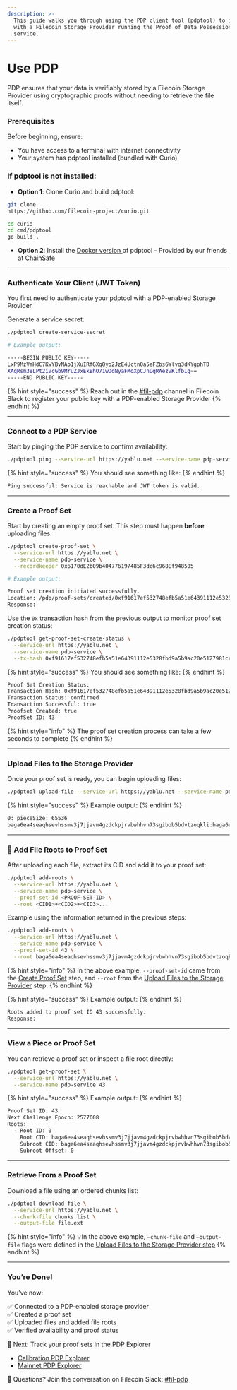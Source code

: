 ```yaml
---
description: >-
  This guide walks you through using the PDP client tool (pdptool) to interact
  with a Filecoin Storage Provider running the Proof of Data Possession (PDP)
  service.
---
```


# Use PDP

PDP ensures that your data is verifiably stored by a Filecoin Storage Provider using cryptographic proofs without needing to retrieve the file itself.

### Prerequisites

Before beginning, ensure:

* You have access to a terminal with internet connectivity
* Your system has pdptool installed (bundled with Curio)

### If pdptool is not installed:

* **Option 1**: Clone Curio and build pdptool:

```sh
git clone 
https://github.com/filecoin-project/curio.git

cd curio
cd cmd/pdptool
go build .
```

* **Option 2**: Install the [Docker version ](https://github.com/LesnyRumcajs/pdp)of pdptool - Provided by our friends at [ChainSafe](https://chainsafe.io/)

***

### Authenticate Your Client  (JWT Token)

You first need to authenticate your pdptool with a PDP-enabled Storage Provider

Generate a service secret:

```sh
./pdptool create-service-secret
```

```sh
# Example output:

-----BEGIN PUBLIC KEY-----
LxP9MzVmHdC7KwYBvNAo1jXuIRfGXqQyo2JzE4Uctn0a5eFZbs6Wlvq3dKYgphTD
XAqRsm38LPt2iVcGb9MruZJxEkBhO71wDdNyaFMoXpCJnUqRAezvKlfbIg==
-----END PUBLIC KEY-----
```

{% hint style="success" %}
Reach out in the [#fil-pdp](https://filecoinproject.slack.com/archives/C0717TGU7V2) channel in Filecoin Slack to register your public key with a PDP-enabled Storage Provider
{% endhint %}

***

### Connect to a PDP Service

Start by pinging the PDP service to confirm availability:

```sh
./pdptool ping --service-url https://yablu.net --service-name pdp-service
```

{% hint style="success" %}
You should see something like:
{% endhint %}

```sh
Ping successful: Service is reachable and JWT token is valid.
```

***

### Create a Proof Set

Start by creating an empty proof set. This step must happen **before** uploading files:

```sh
./pdptool create-proof-set \
  --service-url https://yablu.net \
  --service-name pdp-service \
  --recordkeeper 0x6170dE2b09b404776197485F3dc6c968Ef948505
```

```sh
# Example output:

Proof set creation initiated successfully.
Location: /pdp/proof-sets/created/0xf91617ef532748efb5a51e64391112e5328fbd9a5b9ac20e5127981cea0012a5
Response: 
```

Use the `0x`  transaction hash from the previous output to monitor proof set creation status:

```sh
./pdptool get-proof-set-create-status \
  --service-url https://yablu.net \
  --service-name pdp-service \
  --tx-hash 0xf91617ef532748efb5a51e64391112e5328fbd9a5b9ac20e5127981cea0012a5
```

{% hint style="success" %}
You should see something like:
{% endhint %}

```sh
Proof Set Creation Status:
Transaction Hash: 0xf91617ef532748efb5a51e64391112e5328fbd9a5b9ac20e5127981cea0012a5
Transaction Status: confirmed
Transaction Successful: true
Proofset Created: true
ProofSet ID: 43
```

{% hint style="info" %}
The proof set creation process can take a few seconds to complete
{% endhint %}

***

### Upload Files to the Storage Provider

Once your proof set is ready, you can begin uploading files:

```sh
./pdptool upload-file --service-url https://yablu.net --service-name pdp-service /path/to/file.ext
```

{% hint style="success" %}
Example output:
{% endhint %}

```sh
0: pieceSize: 65536
baga6ea4seaqhsevhssmv3j7jjavm4gzdckpjrvbwhhvn73sgibob5bdvtzoqkli:baga6ea4seaqhsevhssmv3j7jjavm4gzdckpjrvbwhhvn73sgibob5bdvtzoqkli
```

***

### 🌳 Add File Roots to Proof Set

After uploading each file, extract its CID and add it to your proof set:

```sh
./pdptool add-roots \
  --service-url https://yablu.net \
  --service-name pdp-service \
  --proof-set-id <PROOF-SET-ID> \
  --root <CID1>+<CID2>+<CID3>...
```

Example using the information returned in the previous steps:

```sh
./pdptool add-roots \
  --service-url https://yablu.net \
  --service-name pdp-service \
  --proof-set-id 43 \
  --root baga6ea4seaqhsevhssmv3j7jjavm4gzdckpjrvbwhhvn73sgibob5bdvtzoqkli:baga6ea4seaqhsevhssmv3j7jjavm4gzdckpjrvbwhhvn73sgibob5bdvtzoqkli
```

{% hint style="info" %}
In the above example, `--proof-set-id` came from the [Create Proof Set](use-pdp.md#create-a-proof-set) step, and `--root` from the [Upload Files to the Storage Provider](use-pdp.md#upload-files-to-the-storage-provider) step.
{% endhint %}

{% hint style="success" %}
Example output:
{% endhint %}

```sh
Roots added to proof set ID 43 successfully.
Response: 
```

***

### View a Piece or Proof Set

You can retrieve a proof set or inspect a file root directly:

```sh
./pdptool get-proof-set \
  --service-url https://yablu.net \
  --service-name pdp-service 43
```

{% hint style="success" %}
Example output:
{% endhint %}

```sh
Proof Set ID: 43
Next Challenge Epoch: 2577608
Roots:
  - Root ID: 0
    Root CID: baga6ea4seaqhsevhssmv3j7jjavm4gzdckpjrvbwhhvn73sgibob5bdvtzoqkli
    Subroot CID: baga6ea4seaqhsevhssmv3j7jjavm4gzdckpjrvbwhhvn73sgibob5bdvtzoqkli
    Subroot Offset: 0
```

***

### Retrieve From a Proof Set

Download a file using an ordered chunks list:

```sh
./pdptool download-file \
  --service-url https://yablu.net \
  --chunk-file chunks.list \
  --output-file file.ext
```

{% hint style="info" %}
💡In the above example, `–chunk-file` and `–output-file` flags were defined in the [Upload Files to the Storage Provider step](use-pdp.md#upload-files-to-the-storage-provider)
{% endhint %}

***

### You’re Done!

You’ve now:

✅ Connected to a PDP-enabled storage provider\
✅ Created a proof set\
✅ Uploaded files and added file roots\
✅ Verified availability and proof status

🧭 Next: Track your proof sets in the PDP Explorer

* [Calibration PDP Explorer](https://calibration.pdp-explorer.eng.filoz.org)
* [Mainnet PDP Explorer](https://pdp-explorer.eng.filoz.org)&#x20;

💬 Questions? Join the conversation on Filecoin Slack: [#fil-pdp](https://filecoinproject.slack.com/archives/C0717TGU7V2)
